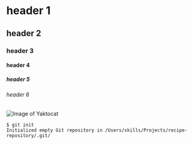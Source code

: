 # header 1
## header 2
### header 3
#### header 4
##### header 5
###### header 6



![Image of Yaktocat](https://octodex.github.com/images/yaktocat.png)



```
$ git init
Initialized empty Git repository in /Users/skills/Projects/recipe-repository/.git/
```
